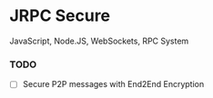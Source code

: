 # JRPC Secure

JavaScript, Node.JS, WebSockets, RPC System

### TODO

- [ ] Secure P2P messages with End2End Encryption
